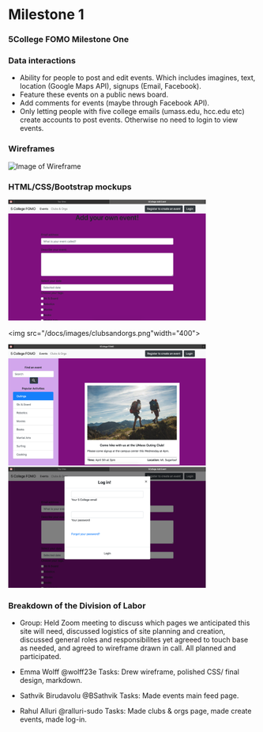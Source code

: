 # Milestone 1


### 5College FOMO Milestone One

### Data interactions
- Ability for people to post and edit events. Which includes imagines, text, location (Google Maps API), signups (Email, Facebook).
- Feature these events on a public news board.
- Add comments for events (maybe through Facebook API).
- Only letting people with five college emails (umass.edu, hcc.edu etc) create accounts to post events. Otherwise no need to login to view events.

### Wireframes

![Image of  Wireframe](https://user-images.githubusercontent.com/53016009/78851687-6f020b80-79e8-11ea-854d-a96938f17588.jpg)


### HTML/CSS/Bootstrap mockups

<img src="/docs/images/addevent.png" width="400">

<img src="/docs/images/clubsandorgs.png"width="400">

<img src="/docs/images/eventfeed.png" width="400">

<img src="/docs/images/login.png" width="400">

### Breakdown of the Division of Labor
- Group: Held Zoom meeting to discuss which pages we anticipated this site will need, discussed logistics of site planning and creation, discussed general roles and responsibilites yet agreeed to touch base as needed, and agreed to wireframe drawn in call. All planned and participated.  

- Emma Wolff @wolff23e  Tasks: Drew wireframe, polished CSS/ final design, markdown. 

- Sathvik Birudavolu @BSathvik Tasks: Made events main feed page.

- Rahul Alluri @ralluri-sudo  Tasks:  Made clubs & orgs page, made create events, made log-in. 
